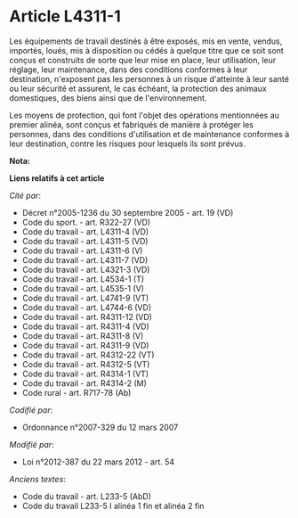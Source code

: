 # Article L4311-1

Les équipements de travail destinés à être exposés, mis en vente, vendus, importés, loués, mis à disposition ou cédés à
quelque titre que ce soit sont conçus et construits de sorte que leur mise en place, leur utilisation, leur réglage, leur
maintenance, dans des conditions conformes à leur destination, n'exposent pas les personnes à un risque d'atteinte à leur
santé ou leur sécurité  et assurent, le cas échéant, la protection des animaux domestiques, des biens ainsi que de
l'environnement.

Les moyens de protection, qui font l'objet des opérations mentionnées au premier alinéa, sont conçus et fabriqués de manière
à protéger les personnes, dans des conditions d'utilisation et de maintenance conformes à leur destination, contre les
risques pour lesquels ils sont prévus.

**Nota:**



**Liens relatifs à cet article**

_Cité par_:

  - Décret n°2005-1236 du 30 septembre 2005 - art. 19 (VD)
  - Code du sport. - art. R322-27 (VD)
  - Code du travail - art. L4311-4 (VD)
  - Code du travail - art. L4311-5 (VD)
  - Code du travail - art. L4311-6 (V)
  - Code du travail - art. L4311-7 (VD)
  - Code du travail - art. L4321-3 (VD)
  - Code du travail - art. L4534-1 (T)
  - Code du travail - art. L4535-1 (V)
  - Code du travail - art. L4741-9 (VT)
  - Code du travail - art. L4744-6 (VD)
  - Code du travail - art. R4311-12 (VD)
  - Code du travail - art. R4311-4 (VD)
  - Code du travail - art. R4311-8 (V)
  - Code du travail - art. R4311-9 (VD)
  - Code du travail - art. R4312-22 (VT)
  - Code du travail - art. R4312-5 (VT)
  - Code du travail - art. R4314-1 (VT)
  - Code du travail - art. R4314-2 (M)
  - Code rural - art. R717-78 (Ab)

_Codifié par_:

  - Ordonnance n°2007-329 du 12 mars 2007

_Modifié par_:

  - Loi n°2012-387 du 22 mars 2012 - art. 54

_Anciens textes_:

  - Code du travail - art. L233-5 (AbD)
  - Code du travail L233-5 I alinéa 1 fin et alinéa 2 fin
